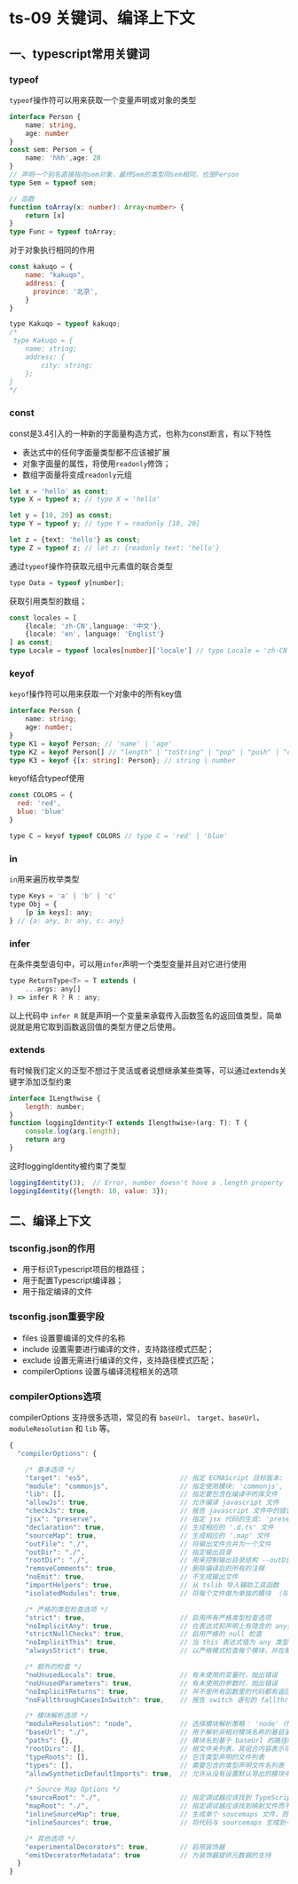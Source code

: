 # ts-09 关键词、编译上下文

## 一、typescript常用关键词

### typeof

`typeof`操作符可以用来获取一个变量声明或对象的类型

```ts
interface Person {
    name: string,
    age: number
}
const sem: Person = {
    name: 'hhh',age: 20
}
// 声明一个别名直接指向sem对象，最终Sem的类型同sem相同，也是Person
type Sem = typeof sem;

// 函数
function toArray(x: number): Array<number> {
    return [x]
}
type Func = typeof toArray;
```

对于对象执行相同的作用

```js
const kakuqo = {
    name: "kakuqo",
    address: {
      province: '北京',
    }
}

type Kakuqo = typeof kakuqo;
/*
 type Kakuqo = {
    name: string;
    address: {
        city: string;
    };
}
*/
```

### const

const是3.4引入的一种新的字面量构造方式，也称为const断言，有以下特性

* 表达式中的任何字面量类型都不应该被扩展
* 对象字面量的属性，将使用`readonly`修饰；
* 数组字面量将变成`readonly`元组

```ts
let x = 'hello' as const;
type X = typeof x; // type X = 'hello'

let y = [10, 20] as const;
type Y = typeof y; // type Y = readonly [10, 20]

let z = {text: 'hello'} as const;
type Z = typeof z; // let z: {readonly text: 'hello'}
```

通过`typeof`操作符获取元组中元素值的联合类型

```js
type Data = typeof y[number];
```

获取引用类型的数组；

```ts
const locales = [
    {locale: 'zh-CN',language: '中文'},
    {locale: 'en', language: 'Englist'}
] as const;
type Locale = typeof locales[number]['locale'] // type Locale = 'zh-CN' | 'en
```



### keyof

`keyof`操作符可以用来获取一个对象中的所有key值

```ts
interface Person {
    name: string;
    age: number;
}
type K1 = keyof Person; // 'name' | 'age'
type K2 = keyof Person[] // "length" | "toString" | "pop" | "push" | "concat" | "join" 
type K3 = keyof {[x: string]: Person}; // string | number
```

keyof结合typeof使用

```js
const COLORS = {
  red: 'red',
  blue: 'blue'
}

type C = keyof typeof COLORS // type C = 'red' | 'blue'
```





### in

`in`用来遍历枚举类型

```js
type Keys = 'a' | 'b' | 'c'
type Obj = {
    [p in keys]: any;
} // {a: any, b: any, c: any}
```

### infer

在条件类型语句中，可以用`infer`声明一个类型变量并且对它进行使用

```js
type ReturnType<T> = T extends (
	...args: any[]
) => infer R ? R : any;
```

以上代码中 `infer R` 就是声明一个变量来承载传入函数签名的返回值类型，简单说就是用它取到函数返回值的类型方便之后使用。



### extends 

有时候我们定义的泛型不想过于灵活或者说想继承某些类等，可以通过extends关键字添加泛型约束

```js
interface ILengthwise {
    length: number;
}
function loggingIdentity<T extends Ilengthwise>(arg: T): T {
    console.log(arg.length);
    return arg
}
```

这时loggingIdentity被约束了类型

```js
loggingIdentity(3);  // Error, number doesn't have a .length property
loggingIdentity({length: 10, value: 3});
```



## 二、编译上下文

### tsconfig.json的作用

* 用于标识Typescript项目的根路径；
* 用于配置Typescript编译器；
* 用于指定编译的文件



### tsconfig.json重要字段

* files  设置要编译的文件的名称
* include   设置需要进行编译的文件，支持路径模式匹配；
* exclude  设置无需进行编译的文件，支持路径模式匹配；
* compilerOptions     设置与编译流程相关的选项



### compilerOptions选项

compilerOptions 支持很多选项，常见的有 `baseUrl`、 `target`、`baseUrl`、 `moduleResolution` 和 `lib` 等。

```js
{
  "compilerOptions": {

    /* 基本选项 */
    "target": "es5",                       // 指定 ECMAScript 目标版本: 'ES3' (default), 'ES5', 'ES6'/'ES2015', 'ES2016', 'ES2017', or 'ESNEXT'
    "module": "commonjs",                  // 指定使用模块: 'commonjs', 'amd', 'system', 'umd' or 'es2015'
    "lib": [],                             // 指定要包含在编译中的库文件
    "allowJs": true,                       // 允许编译 javascript 文件
    "checkJs": true,                       // 报告 javascript 文件中的错误
    "jsx": "preserve",                     // 指定 jsx 代码的生成: 'preserve', 'react-native', or 'react'
    "declaration": true,                   // 生成相应的 '.d.ts' 文件
    "sourceMap": true,                     // 生成相应的 '.map' 文件
    "outFile": "./",                       // 将输出文件合并为一个文件
    "outDir": "./",                        // 指定输出目录
    "rootDir": "./",                       // 用来控制输出目录结构 --outDir.
    "removeComments": true,                // 删除编译后的所有的注释
    "noEmit": true,                        // 不生成输出文件
    "importHelpers": true,                 // 从 tslib 导入辅助工具函数
    "isolatedModules": true,               // 将每个文件做为单独的模块 （与 'ts.transpileModule' 类似）.

    /* 严格的类型检查选项 */
    "strict": true,                        // 启用所有严格类型检查选项
    "noImplicitAny": true,                 // 在表达式和声明上有隐含的 any类型时报错
    "strictNullChecks": true,              // 启用严格的 null 检查
    "noImplicitThis": true,                // 当 this 表达式值为 any 类型的时候，生成一个错误
    "alwaysStrict": true,                  // 以严格模式检查每个模块，并在每个文件里加入 'use strict'

    /* 额外的检查 */
    "noUnusedLocals": true,                // 有未使用的变量时，抛出错误
    "noUnusedParameters": true,            // 有未使用的参数时，抛出错误
    "noImplicitReturns": true,             // 并不是所有函数里的代码都有返回值时，抛出错误
    "noFallthroughCasesInSwitch": true,    // 报告 switch 语句的 fallthrough 错误。（即，不允许 switch 的 case 语句贯穿）

    /* 模块解析选项 */
    "moduleResolution": "node",            // 选择模块解析策略： 'node' (Node.js) or 'classic' (TypeScript pre-1.6)
    "baseUrl": "./",                       // 用于解析非相对模块名称的基目录
    "paths": {},                           // 模块名到基于 baseUrl 的路径映射的列表
    "rootDirs": [],                        // 根文件夹列表，其组合内容表示项目运行时的结构内容
    "typeRoots": [],                       // 包含类型声明的文件列表
    "types": [],                           // 需要包含的类型声明文件名列表
    "allowSyntheticDefaultImports": true,  // 允许从没有设置默认导出的模块中默认导入。

    /* Source Map Options */
    "sourceRoot": "./",                    // 指定调试器应该找到 TypeScript 文件而不是源文件的位置
    "mapRoot": "./",                       // 指定调试器应该找到映射文件而不是生成文件的位置
    "inlineSourceMap": true,               // 生成单个 soucemaps 文件，而不是将 sourcemaps 生成不同的文件
    "inlineSources": true,                 // 将代码与 sourcemaps 生成到一个文件中，要求同时设置了 --inlineSourceMap 或 --sourceMap 属性

    /* 其他选项 */
    "experimentalDecorators": true,        // 启用装饰器
    "emitDecoratorMetadata": true          // 为装饰器提供元数据的支持
  }
}
```

